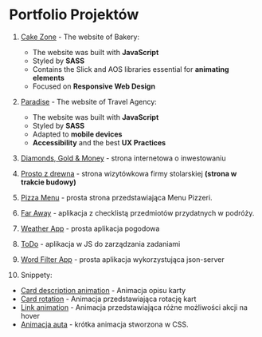 # Portfolio Projektów
1. [Cake Zone](https://github.com/GodnyJ/cake-zone/tree/main) - The website of Bakery:
   - The website was built with **JavaScript**
   - Styled by **SASS**
   - Contains the Slick and AOS libraries essential for **animating elements**
   - Focused on **Responsive Web Design**
3. [Paradise](https://github.com/GodnyJ/Paradise) - The website of Travel Agency:
   - The website was built with **JavaScript**
   - Styled by **SASS**
   - Adapted to **mobile devices**
   - **Accessibility** and the best **UX Practices** 
5. [Diamonds, Gold & Money](https://github.com/GodnyJ/Diamonds) - strona internetowa o inwestowaniu
6. [Prosto z drewna](https://github.com/GodnyJ/Prosto-z-drewna) - strona wizytówkowa firmy stolarskiej **(strona w trakcie budowy)**
7. [Pizza Menu](https://github.com/GodnyJ/pizza-menu/tree/main) - prosta strona przedstawiająca Menu Pizzeri.
8. [Far Away](https://github.com/GodnyJ/far-away) - aplikacja z checklistą przedmiotów przydatnych w podróży.
9. [Weather App](https://github.com/GodnyJ/weather-app) - prosta aplikacja pogodowa
10. [ToDo](https://github.com/GodnyJ/ToDo-App) - aplikacja w JS do zarządzania zadaniami
11. [Word Filter App](https://github.com/GodnyJ/word-filter-app) - prosta aplikacja wykorzystująca json-server
    
12. Snippety:
   - [Card description animation](https://github.com/GodnyJ/card-description-animation) - Animacja opisu karty
   - [Card rotation](https://github.com/GodnyJ/card-rotation) - Animacja przedstawiająca rotację kart
   - [Link animation](https://github.com/GodnyJ/link-animation) - Animacja przedstawiająca różne możliwości akcji na hover
   - [Animacja auta](https://github.com/GodnyJ/car-animation) - krótka animacja stworzona w CSS.
